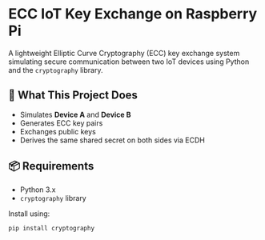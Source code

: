 # ECC IoT Key Exchange on Raspberry Pi

A lightweight Elliptic Curve Cryptography (ECC) key exchange system simulating secure communication between two IoT devices using Python and the `cryptography` library.

## 🔐 What This Project Does

- Simulates **Device A** and **Device B**
- Generates ECC key pairs
- Exchanges public keys
- Derives the same shared secret on both sides via ECDH

## 📦 Requirements

- Python 3.x
- `cryptography` library

Install using:
```bash
pip install cryptography
